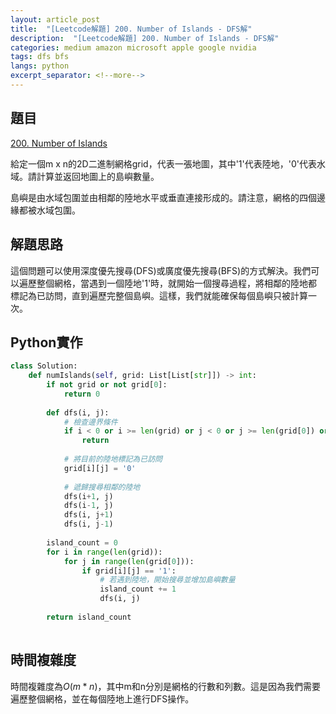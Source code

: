 ```yaml
---
layout: article_post
title:  "[Leetcode解題] 200. Number of Islands - DFS解"
description:  "[Leetcode解題] 200. Number of Islands - DFS解"
categories: medium amazon microsoft apple google nvidia
tags: dfs bfs
langs: python
excerpt_separator: <!--more-->
---
```


## 題目

[200. Number of Islands](https://leetcode.com/problems/number-of-islands/)

給定一個m x n的2D二進制網格grid，代表一張地圖，其中'1'代表陸地，'0'代表水域。請計算並返回地圖上的島嶼數量。

島嶼是由水域包圍並由相鄰的陸地水平或垂直連接形成的。請注意，網格的四個邊緣都被水域包圍。
<!--more-->



## 解題思路
這個問題可以使用深度優先搜尋(DFS)或廣度優先搜尋(BFS)的方式解決。我們可以遍歷整個網格，當遇到一個陸地'1'時，就開始一個搜尋過程，將相鄰的陸地都標記為已訪問，直到遍歷完整個島嶼。這樣，我們就能確保每個島嶼只被計算一次。

## Python實作
```python
class Solution:
    def numIslands(self, grid: List[List[str]]) -> int:
        if not grid or not grid[0]:
            return 0
        
        def dfs(i, j):
            # 檢查邊界條件
            if i < 0 or i >= len(grid) or j < 0 or j >= len(grid[0]) or grid[i][j] == '0':
                return
            
            # 將目前的陸地標記為已訪問
            grid[i][j] = '0'
            
            # 遞歸搜尋相鄰的陸地
            dfs(i+1, j)
            dfs(i-1, j)
            dfs(i, j+1)
            dfs(i, j-1)
        
        island_count = 0
        for i in range(len(grid)):
            for j in range(len(grid[0])):
                if grid[i][j] == '1':
                    # 若遇到陸地，開始搜尋並增加島嶼數量
                    island_count += 1
                    dfs(i, j)
        
        return island_count
            
```

## 時間複雜度
時間複雜度為$O(m * n)$，其中m和n分別是網格的行數和列數。這是因為我們需要遍歷整個網格，並在每個陸地上進行DFS操作。